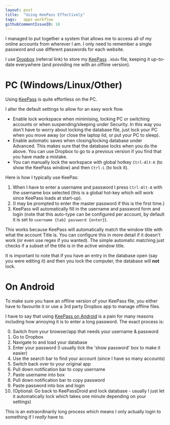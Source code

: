 ```yaml
---
layout: post
title:  "Using KeePass Effectively"
tags:   apps workflow
githubCommentIssueID: 10
---
```


I managed to put together a system that allows me to access all of my online
accounts from wherever I am. I only need to remember a single password and use
different passwords for each website.

I use [Dropbox][dropbox-refer] (referral link) to store my [KeePass][keepass]
`.kbdx` file, keeping it up-to-date everywhere (and providing me with an
offline version).

# PC (Windows/Linux/Other)

Using [KeePass][keepass] is quite effortless on the PC.

I alter the default settings to allow for an easy work flow.

* Enable lock workspace when minimising, locking PC or switching accounts or when suspending/sleeping under Security. In this way you don't have to worry about locking the database file, just lock your PC when you move away (or close the laptop lid, or put your PC to sleep).
* Enable automatic saves when closing/locking database under Advanced. This makes sure that the database locks when you do the above. You can use Dropbox to go to a previous version if you find that you have made a mistake.
* You can manually lock the workspace with global hotkey `Ctrl-Alt-K` (to show the KeePass window) and then `Ctrl-L` (to lock it).

Here is how I typically use KeePas:

1. When I have to enter a username and password I press `Ctrl-Alt-A` with the username box selected (this is a global hot-key which will work since KeePass loads at start-up).
2. (I may be prompted to enter the master password if this is the first time.)
3. KeePass will automatically fill in the username and password form and login (note that this auto-type can be configured per account, by default it is set to `username {tab} password {enter}`).

This works because KeePass will automatically match the window title with what the account Title is. You can configure this in more detail if it doesn't work (or even use regex if you wanted). The simple automatic matching just checks if a subset of the title is in the active window title.

It is important to note that if you have an entry in the database open (say you were editing it) and then you lock the computer, the database will **not** lock.

# On Android

To make sure you have an offline version of your KeePass file, you either have to favourite it or use a 3rd party Dropbox app to manage offline files.

I have to say that using [KeePass on Android][keepassdroid] is a pain for many reasons including how annoying it is to enter a long password. The exact process is:

0. Switch from your browser/app that needs your username & password
1. Go to Dropbox
2. Navigate to and load your database
3. Enter your password (I usually tick the 'show password' box to make it easier)
4. Use the search bar to find your account (since I have so many accounts)
5. Switch back over to your original app
6. Pull down notification bar to copy username
7. Paste username into box
8. Pull down notification bar to copy password
9. Paste password into box and login
10. (Optional: Go back to KeePassDroid and lock database - usually I just let it automatically lock which takes one minute depending on your settings)

This is an extraordinarily long process which means I only actually login to something if I *really* have to.


[keepass]: http://keepass.info/
[dropbox-refer]: https://db.tt/WLuCPAW6
[keepassdroid]: https://play.google.com/store/apps/details?id=com.android.keepass&

